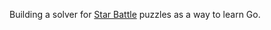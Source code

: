 Building a solver for [Star Battle](https://www.puzzles.wiki/wiki/Star_Battle) puzzles as a way to learn Go.
